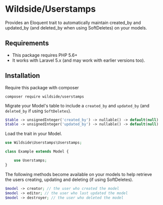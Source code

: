 # Wildside/Userstamps

Provides an Eloquent trait to automatically maintain created_by and updated_by (and deleted_by when using SoftDeletes) on your models.

## Requirements

* This package requires PHP 5.6+
* It works with Laravel 5.x (and may work with earlier versions too).

## Installation

Require this package with composer

````
composer require wildside/userstamps
````

Migrate your Model's table to include a `created_by` and `updated_by` (and `deleted_by` if using `SoftDeletes`).

```php
$table -> unsignedInteger('created_by') -> nullable() -> default(null) -> after('created_at');
$table -> unsignedInteger('updated_by') -> nullable() -> default(null) -> after('updated_at');
```

Load the trait in your Model.

```php
use Wildside\Userstamps\Userstamps;

class Example extends Model {

    use Userstamps;
}
```

The following methods become available on your models to help retrieve the users creating, updating and deleting (if using SoftDeletes).

```php
$model -> creator; // the user who created the model
$model -> editor; // the user who last updated the model
$model -> destroyer; // the user who deleted the model
```

